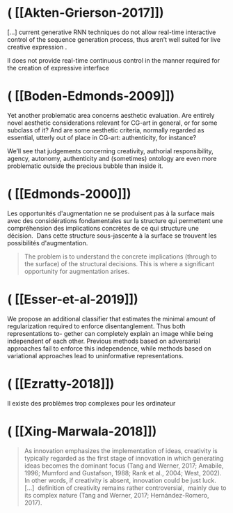 # ( [[Akten-Grierson-2017]])


 [...] current generative RNN techniques do not allow real-time interactive control of the sequence generation process, thus aren’t well suited for live creative expression .

  



ll does not provide real-time continuous control in the manner required for the creation of expressive interface

  




# ( [[Boden-Edmonds-2009]])


Yet another problematic area concerns aesthetic evaluation. Are entirely novel aesthetic considerations relevant for CG-art in general, or for some subclass of it? And are some aesthetic criteria, normally regarded as essential, utterly out of place in CG-art: authenticity, for instance?


We’ll see that judgements concerning creativity, authorial responsibility, agency, autonomy, authenticity and (sometimes) ontology are even more problematic outside the precious bubble than inside it.



# ( [[Edmonds-2000]])


Les opportunités d'augmentation ne se produisent pas à la surface mais avec des considérations fondamentales sur la structure qui permettent une compréhension des implications concrètes de ce qui structure une décision.  Dans cette structure sous-jascente à la surface se trouvent les possibilités d'augmentation.

>The problem is to understand the concrete implications (through to the surface) of the structural decisions. This is where a significant opportunity for augmentation arises.



# ( [[Esser-et-al-2019]])


We propose an additional classifier that estimates the minimal amount of regularization required to enforce disentanglement. Thus both representations to- gether can completely explain an image while being independent of each other. Previous methods based on adversarial approaches fail to enforce this independence, while methods based on variational approaches lead to uninformative representations.



# ( [[Ezratty-2018]])


Il existe des problèmes trop complexes pour les ordinateur



# ( [[Xing-Marwala-2018]])


>As innovation emphasizes the implementation of ideas, creativity is typically regarded as the first stage of innovation in which generating ideas becomes the dominant focus (Tang and Werner, 2017; Amabile, 1996; Mumford and Gustafson, 1988; Rank et al., 2004; West, 2002). In other words, if creativity is absent, innovation could be just luck. [...]  definition of creativity remains rather controversial,  mainly due to its complex nature (Tang and Werner, 2017; Hernández-Romero, 2017).

  




